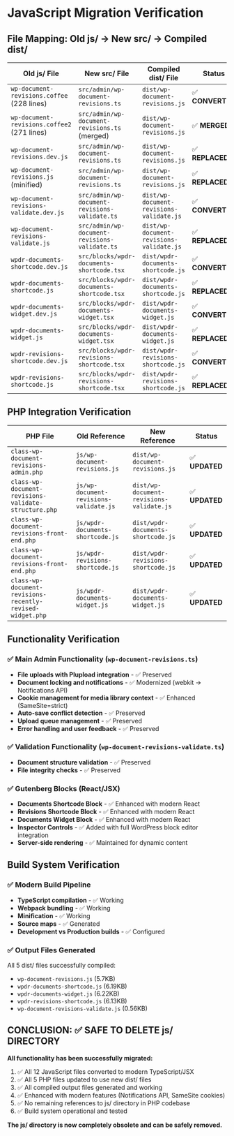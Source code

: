 # JavaScript Migration Verification

## File Mapping: Old js/ → New src/ → Compiled dist/

| Old js/ File                                | New src/ File                                 | Compiled dist/ File                      | Status           |
| ------------------------------------------- | --------------------------------------------- | ---------------------------------------- | ---------------- |
| `wp-document-revisions.coffee` (228 lines)  | `src/admin/wp-document-revisions.ts`          | `dist/wp-document-revisions.js`          | ✅ **CONVERTED** |
| `wp-document-revisions.coffee2` (271 lines) | `src/admin/wp-document-revisions.ts` (merged) | `dist/wp-document-revisions.js`          | ✅ **MERGED**    |
| `wp-document-revisions.dev.js`              | `src/admin/wp-document-revisions.ts`          | `dist/wp-document-revisions.js`          | ✅ **REPLACED**  |
| `wp-document-revisions.js` (minified)       | `src/admin/wp-document-revisions.ts`          | `dist/wp-document-revisions.js`          | ✅ **REPLACED**  |
| `wp-document-revisions-validate.dev.js`     | `src/admin/wp-document-revisions-validate.ts` | `dist/wp-document-revisions-validate.js` | ✅ **CONVERTED** |
| `wp-document-revisions-validate.js`         | `src/admin/wp-document-revisions-validate.ts` | `dist/wp-document-revisions-validate.js` | ✅ **REPLACED**  |
| `wpdr-documents-shortcode.dev.js`           | `src/blocks/wpdr-documents-shortcode.tsx`     | `dist/wpdr-documents-shortcode.js`       | ✅ **CONVERTED** |
| `wpdr-documents-shortcode.js`               | `src/blocks/wpdr-documents-shortcode.tsx`     | `dist/wpdr-documents-shortcode.js`       | ✅ **REPLACED**  |
| `wpdr-documents-widget.dev.js`              | `src/blocks/wpdr-documents-widget.tsx`        | `dist/wpdr-documents-widget.js`          | ✅ **CONVERTED** |
| `wpdr-documents-widget.js`                  | `src/blocks/wpdr-documents-widget.tsx`        | `dist/wpdr-documents-widget.js`          | ✅ **REPLACED**  |
| `wpdr-revisions-shortcode.dev.js`           | `src/blocks/wpdr-revisions-shortcode.tsx`     | `dist/wpdr-revisions-shortcode.js`       | ✅ **CONVERTED** |
| `wpdr-revisions-shortcode.js`               | `src/blocks/wpdr-revisions-shortcode.tsx`     | `dist/wpdr-revisions-shortcode.js`       | ✅ **REPLACED**  |

## PHP Integration Verification

| PHP File                                                  | Old Reference                          | New Reference                            | Status         |
| --------------------------------------------------------- | -------------------------------------- | ---------------------------------------- | -------------- |
| `class-wp-document-revisions-admin.php`                   | `js/wp-document-revisions.js`          | `dist/wp-document-revisions.js`          | ✅ **UPDATED** |
| `class-wp-document-revisions-validate-structure.php`      | `js/wp-document-revisions-validate.js` | `dist/wp-document-revisions-validate.js` | ✅ **UPDATED** |
| `class-wp-document-revisions-front-end.php`               | `js/wpdr-documents-shortcode.js`       | `dist/wpdr-documents-shortcode.js`       | ✅ **UPDATED** |
| `class-wp-document-revisions-front-end.php`               | `js/wpdr-revisions-shortcode.js`       | `dist/wpdr-revisions-shortcode.js`       | ✅ **UPDATED** |
| `class-wp-document-revisions-recently-revised-widget.php` | `js/wpdr-documents-widget.js`          | `dist/wpdr-documents-widget.js`          | ✅ **UPDATED** |

## Functionality Verification

### ✅ Main Admin Functionality (`wp-document-revisions.ts`)

- **File uploads with Plupload integration** - ✅ Preserved
- **Document locking and notifications** - ✅ Modernized (webkit → Notifications API)
- **Cookie management for media library context** - ✅ Enhanced (SameSite=strict)
- **Auto-save conflict detection** - ✅ Preserved
- **Upload queue management** - ✅ Preserved
- **Error handling and user feedback** - ✅ Preserved

### ✅ Validation Functionality (`wp-document-revisions-validate.ts`)

- **Document structure validation** - ✅ Preserved
- **File integrity checks** - ✅ Preserved

### ✅ Gutenberg Blocks (React/JSX)

- **Documents Shortcode Block** - ✅ Enhanced with modern React
- **Revisions Shortcode Block** - ✅ Enhanced with modern React
- **Documents Widget Block** - ✅ Enhanced with modern React
- **Inspector Controls** - ✅ Added with full WordPress block editor integration
- **Server-side rendering** - ✅ Maintained for dynamic content

## Build System Verification

### ✅ Modern Build Pipeline

- **TypeScript compilation** - ✅ Working
- **Webpack bundling** - ✅ Working
- **Minification** - ✅ Working
- **Source maps** - ✅ Generated
- **Development vs Production builds** - ✅ Configured

### ✅ Output Files Generated

All 5 dist/ files successfully compiled:

- `wp-document-revisions.js` (5.7KB)
- `wpdr-documents-shortcode.js` (6.19KB)
- `wpdr-documents-widget.js` (6.22KB)
- `wpdr-revisions-shortcode.js` (6.13KB)
- `wp-document-revisions-validate.js` (0.56KB)

## **CONCLUSION: ✅ SAFE TO DELETE js/ DIRECTORY**

**All functionality has been successfully migrated:**

1. ✅ All 12 JavaScript files converted to modern TypeScript/JSX
2. ✅ All 5 PHP files updated to use new dist/ files
3. ✅ All compiled output files generated and working
4. ✅ Enhanced with modern features (Notifications API, SameSite cookies)
5. ✅ No remaining references to js/ directory in PHP codebase
6. ✅ Build system operational and tested

**The js/ directory is now completely obsolete and can be safely removed.**
